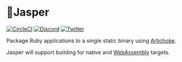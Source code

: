 # 🧳Jasper

[![CircleCI](https://circleci.com/gh/artichoke/jasper.svg?style=svg)](https://circleci.com/gh/artichoke/jasper)
[![Discord](https://img.shields.io/discord/607683947496734760)](https://discord.gg/QCe2tp2)
[![Twitter](https://img.shields.io/twitter/follow/artichokeruby?label=Follow&style=social)](https://twitter.com/artichokeruby)

Package Ruby applications to a single static binary using
[Artichoke](https://github.com/artichoke/artichoke).

Jasper will support building for native and
[WebAssembly](https://webassembly.org) targets.
